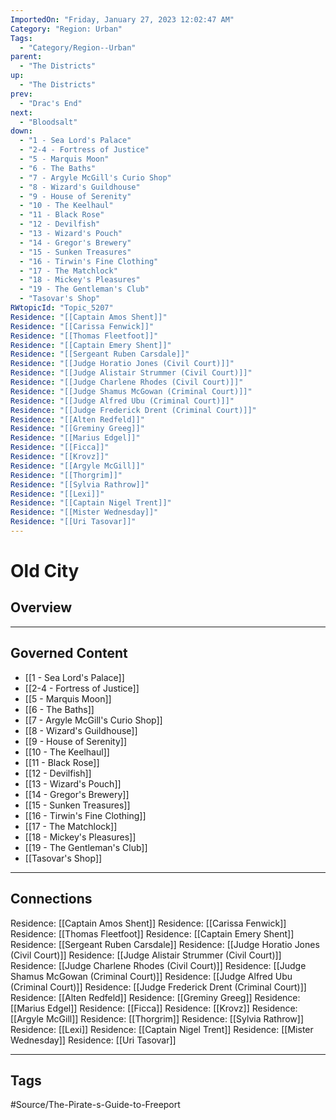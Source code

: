 ```yaml
---
ImportedOn: "Friday, January 27, 2023 12:02:47 AM"
Category: "Region: Urban"
Tags:
  - "Category/Region--Urban"
parent:
  - "The Districts"
up:
  - "The Districts"
prev:
  - "Drac's End"
next:
  - "Bloodsalt"
down:
  - "1 - Sea Lord's Palace"
  - "2-4 - Fortress of Justice"
  - "5 - Marquis Moon"
  - "6 - The Baths"
  - "7 - Argyle McGill's Curio Shop"
  - "8 - Wizard's Guildhouse"
  - "9 - House of Serenity"
  - "10 - The Keelhaul"
  - "11 - Black Rose"
  - "12 - Devilfish"
  - "13 - Wizard's Pouch"
  - "14 - Gregor's Brewery"
  - "15 - Sunken Treasures"
  - "16 - Tirwin's Fine Clothing"
  - "17 - The Matchlock"
  - "18 - Mickey's Pleasures"
  - "19 - The Gentleman's Club"
  - "Tasovar's Shop"
RWtopicId: "Topic_5207"
Residence: "[[Captain Amos Shent]]"
Residence: "[[Carissa Fenwick]]"
Residence: "[[Thomas Fleetfoot]]"
Residence: "[[Captain Emery Shent]]"
Residence: "[[Sergeant Ruben Carsdale]]"
Residence: "[[Judge Horatio Jones (Civil Court)]]"
Residence: "[[Judge Alistair Strummer (Civil Court)]]"
Residence: "[[Judge Charlene Rhodes (Civil Court)]]"
Residence: "[[Judge Shamus McGowan (Criminal Court)]]"
Residence: "[[Judge Alfred Ubu (Criminal Court)]]"
Residence: "[[Judge Frederick Drent (Criminal Court)]]"
Residence: "[[Alten Redfeld]]"
Residence: "[[Greminy Greeg]]"
Residence: "[[Marius Edgel]]"
Residence: "[[Ficca]]"
Residence: "[[Krovz]]"
Residence: "[[Argyle McGill]]"
Residence: "[[Thorgrim]]"
Residence: "[[Sylvia Rathrow]]"
Residence: "[[Lexi]]"
Residence: "[[Captain Nigel Trent]]"
Residence: "[[Mister Wednesday]]"
Residence: "[[Uri Tasovar]]"
---
```

# Old City
## Overview
---
## Governed Content
- [[1 - Sea Lord's Palace]]
- [[2-4 - Fortress of Justice]]
- [[5 - Marquis Moon]]
- [[6 - The Baths]]
- [[7 - Argyle McGill's Curio Shop]]
- [[8 - Wizard's Guildhouse]]
- [[9 - House of Serenity]]
- [[10 - The Keelhaul]]
- [[11 - Black Rose]]
- [[12 - Devilfish]]
- [[13 - Wizard's Pouch]]
- [[14 - Gregor's Brewery]]
- [[15 - Sunken Treasures]]
- [[16 - Tirwin's Fine Clothing]]
- [[17 - The Matchlock]]
- [[18 - Mickey's Pleasures]]
- [[19 - The Gentleman's Club]]
- [[Tasovar's Shop]]

---
## Connections
Residence: [[Captain Amos Shent]]
Residence: [[Carissa Fenwick]]
Residence: [[Thomas Fleetfoot]]
Residence: [[Captain Emery Shent]]
Residence: [[Sergeant Ruben Carsdale]]
Residence: [[Judge Horatio Jones (Civil Court)]]
Residence: [[Judge Alistair Strummer (Civil Court)]]
Residence: [[Judge Charlene Rhodes (Civil Court)]]
Residence: [[Judge Shamus McGowan (Criminal Court)]]
Residence: [[Judge Alfred Ubu (Criminal Court)]]
Residence: [[Judge Frederick Drent (Criminal Court)]]
Residence: [[Alten Redfeld]]
Residence: [[Greminy Greeg]]
Residence: [[Marius Edgel]]
Residence: [[Ficca]]
Residence: [[Krovz]]
Residence: [[Argyle McGill]]
Residence: [[Thorgrim]]
Residence: [[Sylvia Rathrow]]
Residence: [[Lexi]]
Residence: [[Captain Nigel Trent]]
Residence: [[Mister Wednesday]]
Residence: [[Uri Tasovar]]


---
## Tags
#Source/The-Pirate-s-Guide-to-Freeport

